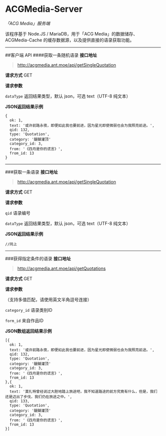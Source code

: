 # ACGMedia-Server
*「ACG Media」服务端*

该程序基于 Node.JS / MariaDB，用于「ACG Media」的数据储存、ACGMedia-Cache 的缓存数据源，以及提供直接的语录获取功能。


----------


##客户端 API
####获取一条随机语录
**接口地址**
> http://acgmedia.ant.moe/api/getSingleQuotation

**请求方式** GET

**请求参数**

`dataType` 返回结果类型，默认 json，可选 text（UTF-8 纯文本）

**JSON返回结果示例**
```
{
  ok: 1,
  text: '或许前路永夜，即便如此我也要前进，因为星光即使微弱也会为我照亮前途。',
  qid: 132,
  type: 'Quotation',
  category: '醍醐灌顶'
  category_id: 3,
  from: '《四月是你的谎言》',
  from_id: 13
}
```


----------


###获取一条语录
**接口地址**
> http://acgmedia.ant.moe/api/getSingleQuotation

**请求方式** GET

**请求参数**

`qid` 语录编号

`dataType` 返回结果类型，默认 json，可选 text（UTF-8 纯文本）

**JSON返回结果示例**
```
//同上
```


----------


###获得指定条件的语录
**接口地址**
> http://acgmedia.ant.moe/api/getQuotations

**请求方式** GET

**请求参数**

（支持多值匹配，请使用英文半角逗号连接）

`category_id` 语录类别ID

`form_id` 来自作品ID

**JSON数组返回结果示例**
```
[{
  ok: 1,
  text: '或许前路永夜，即便如此我也要前进，因为星光即使微弱也会为我照亮前途。',
  qid: 132,
  type: 'Quotation',
  category: '醍醐灌顶'
  category_id: 3,
  from: '《四月是你的谎言》',
  from_id: 13
},{
  ok: 1,
  text: '莫扎特曾经说过大胆地踏上旅途吧，我不知道路途的前方究竟有什么，但是，我们还是迈出了步伐，我们仍在旅途之中。',
  qid: 133,
  type: 'Quotation',
  category: '醍醐灌顶'
  category_id: 3,
  from: '《四月是你的谎言》',
  from_id: 13
}]
```

